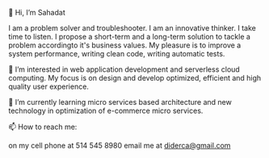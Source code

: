 👋 Hi, I’m Sahadat 

I am a problem solver and troubleshooter. I am an innovative thinker. I take time to listen. I propose a short-term and a long-term solution to tackle a problem accordingto it's business values. My pleasure is to improve a system performance, writing clean code, writing automatic tests.

👀 I’m interested in web application development and serverless cloud computing. My focus is on design and develop optimized, efficient and high quality user experience.

🌱 I’m currently learning micro services based architecture and new technology in optimization of e-commerce micro services.

📫 How to reach me:

on my cell phone at 514 545 8980
email me at diderca@gmail.com

